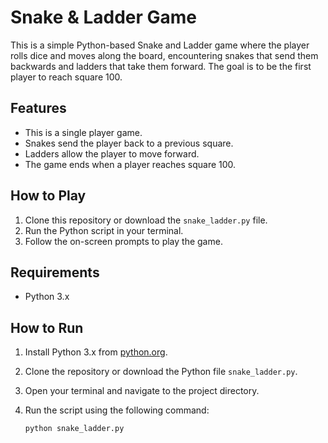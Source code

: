 # Snake & Ladder Game

This is a simple Python-based Snake and Ladder game where the player rolls dice and moves along the board, encountering snakes that send them backwards and ladders that take them forward. The goal is to be the first player to reach square 100.

## Features
- This is a single player game.
- Snakes send the player back to a previous square.
- Ladders allow the player to move forward.
- The game ends when a player reaches square 100.

## How to Play
1. Clone this repository or download the `snake_ladder.py` file.
2. Run the Python script in your terminal.
3. Follow the on-screen prompts to play the game.

## Requirements
- Python 3.x

## How to Run
1. Install Python 3.x from [python.org](https://www.python.org/).
2. Clone the repository or download the Python file `snake_ladder.py`.
3. Open your terminal and navigate to the project directory.
4. Run the script using the following command:

   ```bash
   python snake_ladder.py
